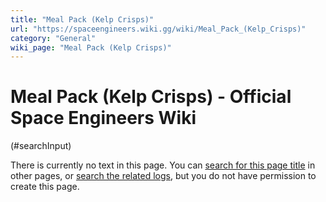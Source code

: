 ```yaml
---
title: "Meal Pack (Kelp Crisps)"
url: "https://spaceengineers.wiki.gg/wiki/Meal_Pack_(Kelp_Crisps)"
category: "General"
wiki_page: "Meal Pack (Kelp Crisps)"
---
```


# Meal Pack (Kelp Crisps) - Official Space Engineers Wiki

(#searchInput)

There is currently no text in this page. You can [search for this page title](https://spaceengineers.wiki.gg/wiki/Special:Search/Meal_Pack_\(Kelp_Crisps\) "Special:Search/Meal Pack (Kelp Crisps)") in other pages, or [search the related logs](https://spaceengineers.wiki.gg/wiki/Special:Log?page=Meal_Pack_\(Kelp_Crisps\)), but you do not have permission to create this page.